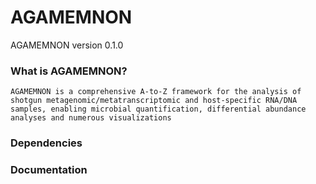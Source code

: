 # AGAMEMNON
AGAMEMNON version 0.1.0

### What is AGAMEMNON?
```AGAMEMNON is a comprehensive A-to-Z framework for the analysis of shotgun metagenomic/metatranscriptomic and host-specific RNA/DNA samples, enabling microbial quantification, differential abundance analyses and numerous visualizations```

### Dependencies

### Documentation
